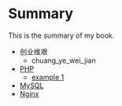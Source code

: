 # Summary
This is the summary of my book.

* 创业维艰
  * chuang_ye_wei_jian
* [PHP](php/README.md)
    * [example 1](section1/example1.md)
* [MySQL](mysql/README.md)
* [Nginx](nginx/README.md)
